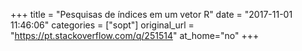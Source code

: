 +++
title = "Pesquisas de índices em um vetor R"
date = "2017-11-01 11:46:06"
categories = ["sopt"]
original_url = "https://pt.stackoverflow.com/q/251514"
at_home="no"
+++

